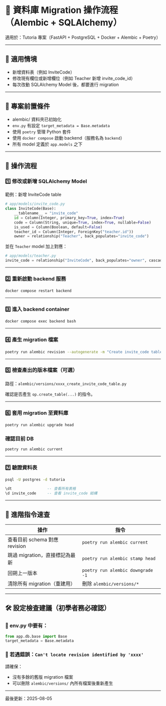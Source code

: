 # 📘 資料庫 Migration 操作流程（Alembic + SQLAlchemy）

適用於：Tutoria 專案（FastAPI + PostgreSQL + Docker + Alembic + Poetry）

---

## 📌 適用情境

- 新增資料表（例如 InviteCode）
- 修改現有欄位或新增欄位（例如 Teacher 新增 invite_code_id）
- 每次改動 SQLAlchemy Model 後，都要進行 migration

---

## 🧱 專案前置條件

- alembic/ 資料夾已初始化
- `env.py` 有設定 `target_metadata = Base.metadata`
- 使用 `poetry` 管理 Python 套件
- 使用 `docker compose` 啟動 backend（服務名為 `backend`）
- 所有 model 定義於 `app.models` 之下

---

## 🧪 操作流程

### 1️⃣ 修改或新增 SQLAlchemy Model

範例：新增 InviteCode table

```python
# app/models/invite_code.py
class InviteCode(Base):
    __tablename__ = "invite_code"
    id = Column(Integer, primary_key=True, index=True)
    code = Column(String, unique=True, index=True, nullable=False)
    is_used = Column(Boolean, default=False)
    teacher_id = Column(Integer, ForeignKey("teacher.id"))
    owner = relationship("Teacher", back_populates="invite_code")
```

並在 `Teacher` model 加上對應：

```python
# app/models/teacher.py
invite_code = relationship("InviteCode", back_populates="owner", cascade="all, delete")
```

---

### 2️⃣ 重新啟動 backend 服務

```bash
docker compose restart backend
```

---

### 3️⃣ 進入 backend container

```bash
docker compose exec backend bash
```

---

### 4️⃣ 產生 migration 檔案

```bash
poetry run alembic revision --autogenerate -m "Create invite_code table"
```

---

### 5️⃣ 檢查產出的版本檔案（可選）

路徑：`alembic/versions/xxxx_create_invite_code_table.py`

確認是否產生 `op.create_table(...)` 的指令。

---

### 6️⃣ 套用 migration 至資料庫

```bash
poetry run alembic upgrade head
```

### 確認目前 DB

```bash
poetry run alembic current
```

---

### 7️⃣ 驗證資料表

```bash
psql -U postgres -d tutoria
```

```sql
\dt                -- 查看所有表格
\d invite_code     -- 查看 invite_code 結構
```

---

## 🔁 進階指令速查

| 操作                           | 指令                              |
| ------------------------------ | --------------------------------- |
| 查看目前 schema 對應 revision  | `poetry run alembic current`      |
| 跳過 migration，直接標記為最新 | `poetry run alembic stamp head`   |
| 回朔上一版本                   | `poetry run alembic downgrade -1` |
| 清除所有 migration（重建用）   | 刪除 `alembic/versions/*`         |

---

## 🛠 設定檢查建議（初學者務必確認）

### 🔹 env.py 中要有：

```python
from app.db.base import Base
target_metadata = Base.metadata
```

### 🔹 若遇錯誤：`Can't locate revision identified by 'xxxx'`

請確保：

- 沒有多餘的舊版 migration 檔案
- 可以刪除 `alembic/versions/` 內所有檔案後重新產生

---

最後更新：2025-08-05
